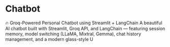 # Chatbot
🔥 Groq-Powered Personal Chatbot using Streamlit + LangChain A beautiful AI chatbot built with Streamlit, Groq API, and LangChain — featuring session memory, model switching (LLaMA, Mixtral, Gemma), chat history management, and a modern glass-style U
